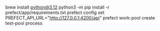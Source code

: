 brew install python@3.12
python3 -m pip install -r prefect/app/requirements.txt
prefect config set PREFECT_API_URL="http://127.0.0.1:4200/api"
prefect work-pool create test-pool process